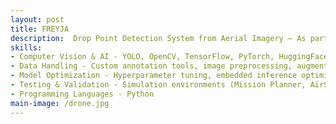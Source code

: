 ```yaml
---
layout: post
title: FREYJA
description:  Drop Point Detection System from Aerial Imagery — As part of Project MANAS, the official AI and Robotics Team of MIT Manipal comprising 25 interdisciplinary undergraduate students specializing in autonomous systems, I contributed to the design and implementation of a computer vision pipeline for identifying optimal drop points from drone-captured images in an autonomous aerial delivery platform. The project achieved a boost in YOLO-based object detection accuracy from 76% to 94% through the application of advanced image preprocessing, data augmentation, and model fine-tuning techniques. Custom annotation workflows were developed alongside embedded inference optimization, with performance validated in both simulated environments and real-flight tests, resulting in a significant improvement in mission success rates during competitive robotics challenges.
skills: 
- Computer Vision & AI - YOLO, OpenCV, TensorFlow, PyTorch, HuggingFace, Albumentations
- Data Handling - Custom annotation tools, image preprocessing, augmentation techniques
- Model Optimization - Hyperparameter tuning, embedded inference optimization
- Testing & Validation - Simulation environments (Mission Planner, AirSim), real-flight trials
- Programming Languages - Python
main-image: /drone.jpg 
---
```

